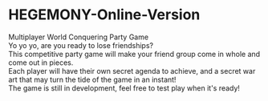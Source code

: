 # HEGEMONY-Online-Version
Multiplayer World Conquering Party Game
<br />
Yo yo yo, are you ready to lose friendships? <br />
This competitive party game will make your friend group come in whole and come out in pieces.<br />
Each player will have their own secret agenda to achieve, and a secret war art that may turn the tide of the game in an instant! <br />
The game is still in development, feel free to test play when it's ready!
